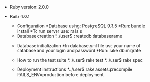 * Ruby version: 2.0.0
* Rails 4.0.1

	+ Configuration
		*Database using: PostgreSQL 9.3.5
		*Run: bundle install
		*To run server use: rails s

	- Database creation
		*../user$ createdb databasename
	

	+ Database initialization
		*In database.yml file use your name of database and your login and password
		*Run: rake db:migrate
	
	
	+ How to run the test suite
		*../user$ rake test
		*../user$ rake spec

	+ Deployment instructions
		*../user$ rake assets:precompile RAILS_ENV=production		 before deployment

